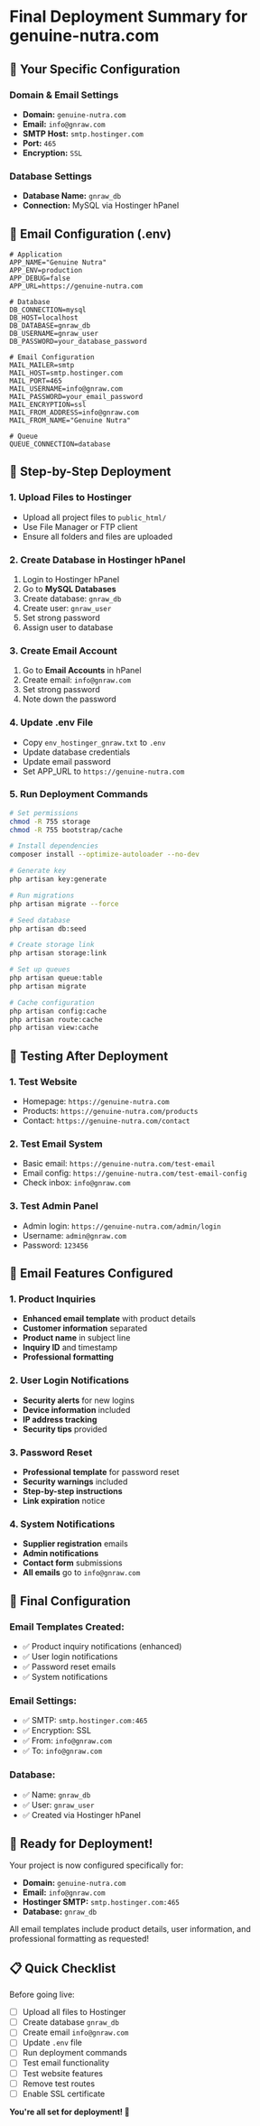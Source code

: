 # Final Deployment Summary for genuine-nutra.com

## 🎯 Your Specific Configuration

### **Domain & Email Settings**

-   **Domain:** `genuine-nutra.com`
-   **Email:** `info@gnraw.com`
-   **SMTP Host:** `smtp.hostinger.com`
-   **Port:** `465`
-   **Encryption:** `SSL`

### **Database Settings**

-   **Database Name:** `gnraw_db`
-   **Connection:** MySQL via Hostinger hPanel

## 📧 Email Configuration (.env)

```env
# Application
APP_NAME="Genuine Nutra"
APP_ENV=production
APP_DEBUG=false
APP_URL=https://genuine-nutra.com

# Database
DB_CONNECTION=mysql
DB_HOST=localhost
DB_DATABASE=gnraw_db
DB_USERNAME=gnraw_user
DB_PASSWORD=your_database_password

# Email Configuration
MAIL_MAILER=smtp
MAIL_HOST=smtp.hostinger.com
MAIL_PORT=465
MAIL_USERNAME=info@gnraw.com
MAIL_PASSWORD=your_email_password
MAIL_ENCRYPTION=ssl
MAIL_FROM_ADDRESS=info@gnraw.com
MAIL_FROM_NAME="Genuine Nutra"

# Queue
QUEUE_CONNECTION=database
```

## 🚀 Step-by-Step Deployment

### **1. Upload Files to Hostinger**

-   Upload all project files to `public_html/`
-   Use File Manager or FTP client
-   Ensure all folders and files are uploaded

### **2. Create Database in Hostinger hPanel**

1. Login to Hostinger hPanel
2. Go to **MySQL Databases**
3. Create database: `gnraw_db`
4. Create user: `gnraw_user`
5. Set strong password
6. Assign user to database

### **3. Create Email Account**

1. Go to **Email Accounts** in hPanel
2. Create email: `info@gnraw.com`
3. Set strong password
4. Note down the password

### **4. Update .env File**

-   Copy `env_hostinger_gnraw.txt` to `.env`
-   Update database credentials
-   Update email password
-   Set APP_URL to `https://genuine-nutra.com`

### **5. Run Deployment Commands**

```bash
# Set permissions
chmod -R 755 storage
chmod -R 755 bootstrap/cache

# Install dependencies
composer install --optimize-autoloader --no-dev

# Generate key
php artisan key:generate

# Run migrations
php artisan migrate --force

# Seed database
php artisan db:seed

# Create storage link
php artisan storage:link

# Set up queues
php artisan queue:table
php artisan migrate

# Cache configuration
php artisan config:cache
php artisan route:cache
php artisan view:cache
```

## 🧪 Testing After Deployment

### **1. Test Website**

-   Homepage: `https://genuine-nutra.com`
-   Products: `https://genuine-nutra.com/products`
-   Contact: `https://genuine-nutra.com/contact`

### **2. Test Email System**

-   Basic email: `https://genuine-nutra.com/test-email`
-   Email config: `https://genuine-nutra.com/test-email-config`
-   Check inbox: `info@gnraw.com`

### **3. Test Admin Panel**

-   Admin login: `https://genuine-nutra.com/admin/login`
-   Username: `admin@gnraw.com`
-   Password: `123456`

## 📧 Email Features Configured

### **1. Product Inquiries**

-   **Enhanced email template** with product details
-   **Customer information** separated
-   **Product name** in subject line
-   **Inquiry ID** and timestamp
-   **Professional formatting**

### **2. User Login Notifications**

-   **Security alerts** for new logins
-   **Device information** included
-   **IP address tracking**
-   **Security tips** provided

### **3. Password Reset**

-   **Professional template** for password reset
-   **Security warnings** included
-   **Step-by-step instructions**
-   **Link expiration** notice

### **4. System Notifications**

-   **Supplier registration** emails
-   **Admin notifications**
-   **Contact form** submissions
-   **All emails** go to `info@gnraw.com`

## 🔧 Final Configuration

### **Email Templates Created:**

-   ✅ Product inquiry notifications (enhanced)
-   ✅ User login notifications
-   ✅ Password reset emails
-   ✅ System notifications

### **Email Settings:**

-   ✅ SMTP: `smtp.hostinger.com:465`
-   ✅ Encryption: SSL
-   ✅ From: `info@gnraw.com`
-   ✅ To: `info@gnraw.com`

### **Database:**

-   ✅ Name: `gnraw_db`
-   ✅ User: `gnraw_user`
-   ✅ Created via Hostinger hPanel

## 🎉 Ready for Deployment!

Your project is now configured specifically for:

-   **Domain:** `genuine-nutra.com`
-   **Email:** `info@gnraw.com`
-   **Hostinger SMTP:** `smtp.hostinger.com:465`
-   **Database:** `gnraw_db`

All email templates include product details, user information, and professional formatting as requested!

## 📋 Quick Checklist

Before going live:

-   [ ] Upload all files to Hostinger
-   [ ] Create database `gnraw_db`
-   [ ] Create email `info@gnraw.com`
-   [ ] Update `.env` file
-   [ ] Run deployment commands
-   [ ] Test email functionality
-   [ ] Test website features
-   [ ] Remove test routes
-   [ ] Enable SSL certificate

**You're all set for deployment! 🚀**
